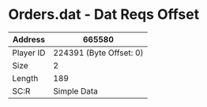
#  Orders.dat - Dat Reqs Offset
Address   | 665580
----------|-------------
Player ID | 224391 (Byte Offset: 0)
Size 	  | 2
Length 	  | 189
SC:R      | Simple Data


